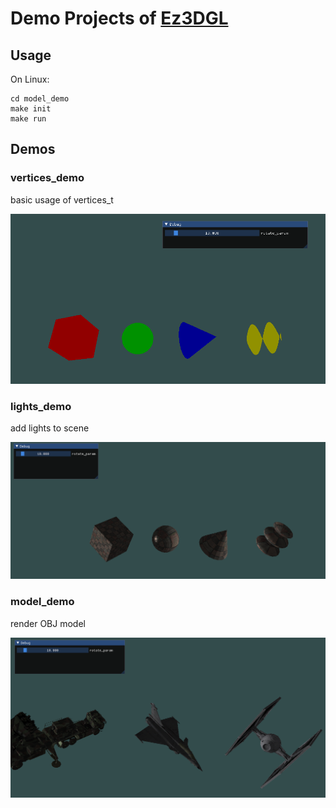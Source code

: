 # Demo Projects of [Ez3DGL](https://github.com/MrAMS/Ez3DGL)

## Usage

On Linux:

```shell
cd model_demo
make init
make run
```

## Demos

### vertices_demo

basic usage of vertices_t

![screenshot](./screenshot/vertices_demo.png)

### lights_demo

add lights to scene

![screenshot](./screenshot/lights_demo.png)

### model_demo

render OBJ model

![screenshot](./screenshot/model_demo.png)
